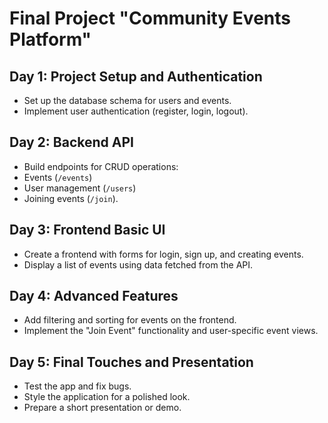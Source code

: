 # Final Project "Community Events Platform"

## **Day 1: Project Setup and Authentication**

- Set up the database schema for users and events.
- Implement user authentication (register, login, logout).

## **Day 2: Backend API**

- Build endpoints for CRUD operations:
- Events (`/events`)
- User management (`/users`)
- Joining events (`/join`).

## **Day 3: Frontend Basic UI**

- Create a frontend with forms for login, sign up, and creating events.
- Display a list of events using data fetched from the API.

## **Day 4: Advanced Features**

- Add filtering and sorting for events on the frontend.
- Implement the "Join Event" functionality and user-specific event views.

## **Day 5: Final Touches and Presentation**

- Test the app and fix bugs.
- Style the application for a polished look.
- Prepare a short presentation or demo.
